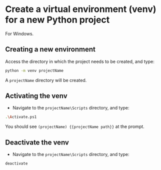 # Create a virtual environment (venv) for a new Python project

For Windows.

## Creating a new environment

Access the directory in which the project needs to be created, and type:

```bash
python -m venv projectName
```

A `projectName` directory will be created.

## Activating the venv

- Navigate to the `projectName\Scripts` directory, and type:

```bash
.\Activate.ps1
```

You should see `(projectName) {{projectName path}}` at the prompt.

## Deactivate the venv

- Navigate to the `projectName\Scripts` directory, and type:

```bash
deactivate
```
